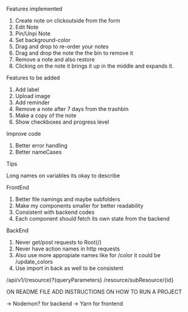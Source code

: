 Features implemented

1. Create note on clickoutside from the form
2. Edit Note
3. Pin/Unpi Note
4. Set background-color
5. Drag and drop to re-order your notes
6. Drag and drop the note the the bin to remove it
7. Remove a note and also restore
8. Clicking on the note it brings it up in the middle and expands it.

Features to be added

1. Add label
2. Upload image
3. Add reminder
4. Remove a note after 7 days from the trashbin
5. Make a copy of the note
6. Show checkboxes and progress level

Improve code

1. Better error handling
2. Better nameCases

Tips

Long names on variables its okay to describe

FrontEnd

1. Better file namings and maybe subfolders
2. Make my components smaller for better readability
3. Consistent with backend codes
4. Each component should fetch its own state from the backend

BackEnd

1. Never get/post requests to Root(/)
2. Never have action names in http requests
3. Also use more appropiate names like for
   /color it could be /update_colors
4. Use import in back as well to be consistent

/api/v1/{resource}?{queryParameters}
/resource/subResource/{id}

ON README FILE ADD INSTRUCTIONS ON HOW TO RUN A PROJECT

-> Nodemon? for backend
-> Yarn for frontend
